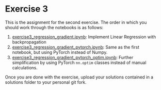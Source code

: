 # Exercise 3


This is the assignment for the second exercise. The order in which you should work through the notebooks is as follows:

1. [exercise3_regression_gradient.ipynb](./exercise3_regression_gradient.ipynb): Implement Linear Regression with backpropagation  
2. [exercise3_regression_gradient_pytorch.ipynb](./exercise3_regression_gradient_pytorch.ipynb): Same as the first notebook, but using PyTorch instead of Numpy.
3. [exercise3_regression_gradient_pytorch_optim.ipynb](./exercise3_regression_gradient_pytorch_optim.ipynb): Further simplification by using PyTorch `nn.optim` classes instead of manual calculations.

Once you are done with the exercise, upload your solutions contained in a solutions folder to your personal git fork.

